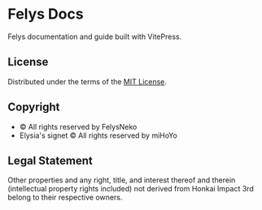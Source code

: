 # Felys Docs

Felys documentation and guide built with VitePress.

## License

Distributed under the terms of the [MIT License](LICENSE).

## Copyright

- © All rights reserved by FelysNeko
- Elysia's signet © All rights reserved by miHoYo

## Legal Statement

Other properties and any right, title, and interest thereof and therein (intellectual property rights included) not derived from Honkai Impact 3rd belong to their respective owners.

